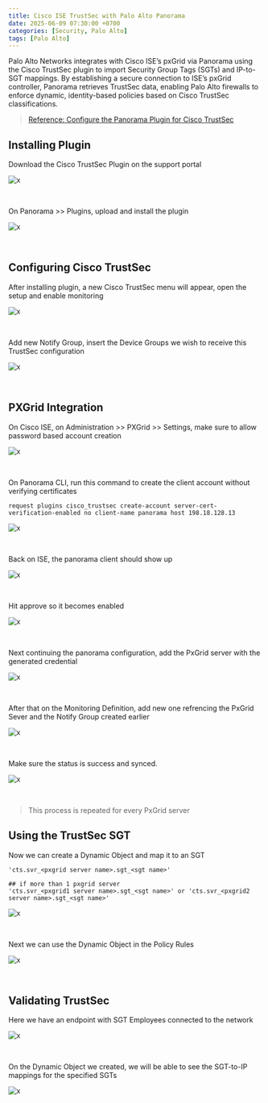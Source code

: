 ```yaml
---
title: Cisco ISE TrustSec with Palo Alto Panorama
date: 2025-06-09 07:30:00 +0700
categories: [Security, Palo Alto]
tags: [Palo Alto]
---
```



Palo Alto Networks integrates with Cisco ISE’s pxGrid via Panorama using the Cisco TrustSec plugin to import Security Group Tags (SGTs) and IP-to-SGT mappings. By establishing a secure connection to ISE’s pxGrid controller, Panorama retrieves TrustSec data, enabling Palo Alto firewalls to enforce dynamic, identity-based policies based on Cisco TrustSec classifications. 
> [Reference: Configure the Panorama Plugin for Cisco TrustSec](https://docs.paloaltonetworks.com/panorama/11-1/panorama-admin/panorama-plugins/endpoint-monitoring-for-cisco-trustsec/configure-the-panorama-plugin-for-cisco-trustsec)


## Installing Plugin

Download the Cisco TrustSec Plugin on the support portal

![x](/static/2025-06-09-panorama-ise/01.png)

<br>

On Panorama >> Plugins, upload and install the plugin

![x](/static/2025-06-09-panorama-ise/02.png)

<br>

## Configuring Cisco TrustSec

After installing plugin, a new Cisco TrustSec menu will appear, open the setup and enable monitoring

![x](/static/2025-06-09-panorama-ise/03.png)

<br>

Add new Notify Group, insert the Device Groups we wish to receive this TrustSec configuration

![x](/static/2025-06-09-panorama-ise/04.png)

<br>

## PXGrid Integration

On Cisco ISE, on Administration >> PXGrid >> Settings, make sure to allow password based account creation

![x](/static/2025-06-09-panorama-ise/06.png)

<br>

On Panorama CLI, run this command to create the client account without verifying certificates

```
request plugins cisco_trustsec create-account server-cert-verification-enabled no client-name panorama host 198.18.128.13
```

![x](/static/2025-06-09-panorama-ise/07.png)

<br>

Back on ISE, the panorama client should show up

![x](/static/2025-06-09-panorama-ise/08.png)

<br>

Hit approve so it becomes enabled

![x](/static/2025-06-09-panorama-ise/09.png)

<br>

Next continuing the panorama configuration, add the PxGrid server with the generated credential

![x](/static/2025-06-09-panorama-ise/10.png)

<br>

After that on the Monitoring Definition, add new one refrencing the PxGrid Sever and the Notify Group created earlier

![x](/static/2025-06-09-panorama-ise/11.png)

<br>

Make sure the status is success and synced.

![x](/static/2025-06-09-panorama-ise/12.png)

<br>

> This process is repeated for every PxGrid server

## Using the TrustSec SGT

Now we can create a Dynamic Object and map it to an SGT

```
'cts.svr_<pxgrid server name>.sgt_<sgt name>'

## if more than 1 pxgrid server
'cts.svr_<pxgrid1 server name>.sgt_<sgt name>' or 'cts.svr_<pxgrid2 server name>.sgt_<sgt name>'
```

![x](/static/2025-06-09-panorama-ise/13.png)

<br>

Next we can use the Dynamic Object in the Policy Rules

![x](/static/2025-06-09-panorama-ise/14.png)

<br>

## Validating TrustSec

Here we have an endpoint with SGT Employees connected to the network

![x](/static/2025-06-09-panorama-ise/15.png)

<br>

On the Dynamic Object we created, we will be able to see the SGT-to-IP mappings for the specified SGTs

![x](/static/2025-06-09-panorama-ise/16.png)

<br>









